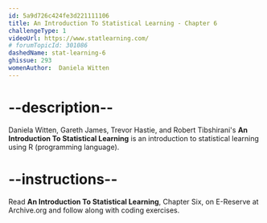 ```yaml
---
id: 5a9d726c424fe3d221111106
title: An Introduction To Statistical Learning - Chapter 6
challengeType: 1
videoUrl: https://www.statlearning.com/
# forumTopicId: 301086
dashedName: stat-learning-6
ghissue: 293
womenAuthor:  Daniela Witten
---
```


# --description--

Daniela Witten, Gareth James, Trevor Hastie, and Robert Tibshirani's __An Introduction To Statistical Learning__ is an introduction to statistical learning using R (programming language).

# --instructions--

Read __An Introduction To Statistical Learning__, Chapter Six, on E-Reserve at Archive.org and follow along with coding exercises. 